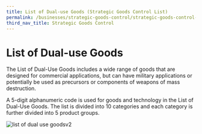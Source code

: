 ```yaml
---
title: List of Dual-use Goods (Strategic Goods Control List)
permalink: /businesses/strategic-goods-control/strategic-goods-control-list/list-of-dual-use-goods
third_nav_title: Strategic Goods Control
---
```


# List of Dual-use Goods

The List of Dual-Use Goods includes a wide range of goods that are designed for commercial applications, but can have military applications or potentially be used as precursors or components of weapons of mass destruction.

A 5-digit alphanumeric code is used for goods and technology in the List of Dual-Use Goods. The list is divided into 10 categories and each category is further divided into 5 product groups.

![list of dual use goodsv2](https://www.customs.gov.sg/-/media/cus/images/business/list-of-dual-use-goodsv2.jpg)
